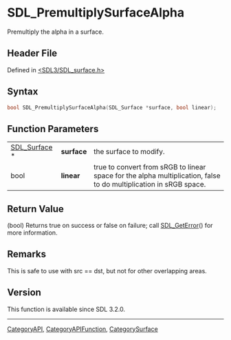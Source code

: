 # SDL_PremultiplySurfaceAlpha

Premultiply the alpha in a surface.

## Header File

Defined in [<SDL3/SDL_surface.h>](https://github.com/libsdl-org/SDL/blob/main/include/SDL3/SDL_surface.h)

## Syntax

```c
bool SDL_PremultiplySurfaceAlpha(SDL_Surface *surface, bool linear);
```

## Function Parameters

|                              |             |                                                                                                                   |
| ---------------------------- | ----------- | ----------------------------------------------------------------------------------------------------------------- |
| [SDL_Surface](SDL_Surface) * | **surface** | the surface to modify.                                                                                            |
| bool                         | **linear**  | true to convert from sRGB to linear space for the alpha multiplication, false to do multiplication in sRGB space. |

## Return Value

(bool) Returns true on success or false on failure; call
[SDL_GetError](SDL_GetError)() for more information.

## Remarks

This is safe to use with src == dst, but not for other overlapping areas.

## Version

This function is available since SDL 3.2.0.





----
[CategoryAPI](CategoryAPI), [CategoryAPIFunction](CategoryAPIFunction), [CategorySurface](CategorySurface)

